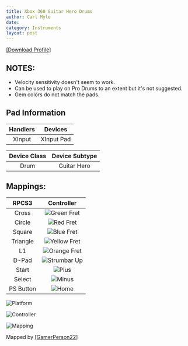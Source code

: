```yaml
---
title: Xbox 360 Guitar Hero Drums
author: Carl Mylo
date: 
category: Instruments
layout: post
---
```


[[Download Profile]](https://github.com/hmxmilohax/rb3-pc/raw/main/instrument-repo/Xbox%20360%20Guitar%20Hero%20Drums.7z)

## NOTES:

* Velocity sensitivity doesn't seem to work.
* Can be used to play on Pro Drums to an extent but it's not suggested.
* Gem colors do not match the pads.

## Pad Information

| Handlers | Devices |
|:------------------:|:---------------------:|
| XInput | XInput Pad |

| Device Class | Device Subtype |
|:------------------:|:---------------------:|
| Drum | Guitar Hero |

## Mappings:

| **RPCS3**          | **Controller** |
|:------------------:|:---------------------:|
| Cross | ![Green Fret](https://raw.githubusercontent.com/hmxmilohax/rb3-pc/main/assets/images/btns/drms/gh/gp.png "Green Fret") |
| Circle | ![Red Fret](https://raw.githubusercontent.com/hmxmilohax/rb3-pc/main/assets/images/btns/drms/gh/rp.png "Red Fret") |
| Square | ![Blue Fret](https://raw.githubusercontent.com/hmxmilohax/rb3-pc/main/assets/images/btns/drms/gh/bp.png "Blue Fret") |
| Triangle | ![Yellow Fret](https://raw.githubusercontent.com/hmxmilohax/rb3-pc/main/assets/images/btns/drms/gh/yc.png "Yellow Fret") |
| L1 | ![Orange Fret](https://raw.githubusercontent.com/hmxmilohax/rb3-pc/main/assets/images/btns/drms/gh/oc.png "Orange Fret") |
| D-Pad | ![Strumbar Up](https://raw.githubusercontent.com/hmxmilohax/rb3-pc/main/assets/images/btns/drms/gh/sbu.png "Strumbar Up") |
| Start | ![Plus](https://raw.githubusercontent.com/hmxmilohax/rb3-pc/main/assets/images/btns/ctrls/360/start.png "Start") |
| Select | ![Minus](https://raw.githubusercontent.com/hmxmilohax/rb3-pc/main/assets/images/btns/ctrls/360/back.png "Back") |
| PS Button | ![Home](https://raw.githubusercontent.com/hmxmilohax/rb3-pc/main/assets/images/btns/ctrls/360/home.png "Home") |

![Platform](https://raw.githubusercontent.com/hmxmilohax/rb3-pc/main/assets/images/instruments/plat/360.png "Platform") 

![Controller](https://raw.githubusercontent.com/hmxmilohax/rb3-pc/main/assets/images/instruments/cont/ghdrmscontroller.png "Controller") 

![Mapping](https://raw.githubusercontent.com/hmxmilohax/rb3-pc/main/assets/images/instruments/maps/360ghdrmsmapping.png "Mapping") 

Mapped by [[GamerPerson22]](https://www.youtube.com/channel/UCC5SlXPlnlGwBG7w6mvfx8g)